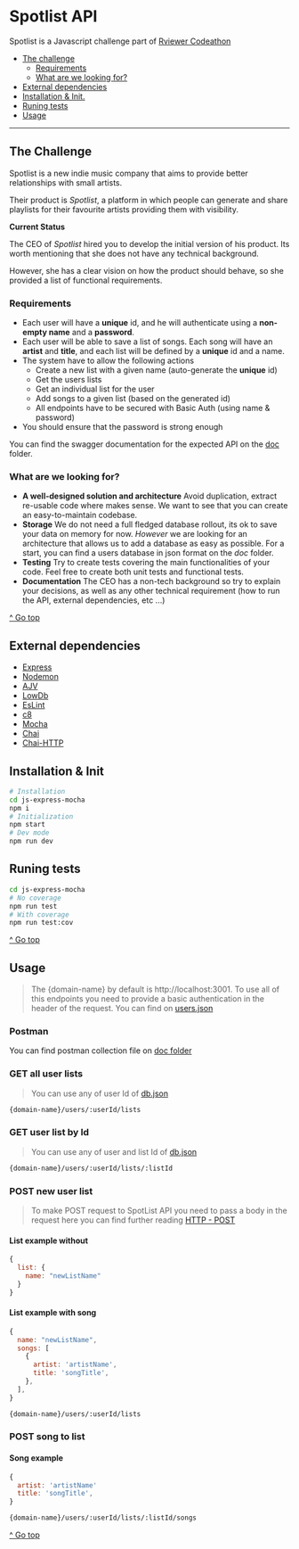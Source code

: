 # Spotlist API

Spotlist is a Javascript challenge part of [Rviewer Codeathon](https://go.rviewer.io/codeathon/)

 - [The challenge](#the-challenge)
   - [Requirements](#requirements)
   - [What are we looking for?](#what-are-we-looking-for)
 - [External dependencies](#external-dependencies)
 - [Installation & Init.](#installation)
 - [Runing tests](#runing-tests)
 - [Usage](#usage)
---
## The Challenge

Spotlist is a new indie music company that aims to provide better relationships with small artists.

Their product is _Spotlist_, a platform in which people can generate and share playlists for their favourite artists providing them with visibility.

**Current Status**

The CEO of _Spotlist_ hired you to develop the initial version of his product. Its worth mentioning that she does not have any technical background.

However, she has a clear vision on how the product should behave, so she provided a list of functional requirements.

### Requirements
* Each user will have a **unique** id, and he will authenticate using a **non-empty name** and a **password**.
* Each user will be able to save a list of songs. Each song will have an **artist** and **title**, and each list will be defined by a **unique** id and a name.
* The system have to allow the following actions
    * Create a new list with a given name (auto-generate the **unique** id)
    * Get the users lists
    * Get an individual list for the user
    * Add songs to a given list (based on the generated id)
    * All endpoints have to be secured with Basic Auth (using name & password) 
* You should ensure that the password is strong enough

You can find the swagger documentation for the expected API on the [doc](./doc/swagger.yaml) folder.
### What are we looking for?

* **A well-designed solution and architecture** Avoid duplication, extract re-usable code
where makes sense. We want to see that you can create an easy-to-maintain codebase.
* **Storage** We do not need a full fledged database rollout, its ok to save your data on memory for now. _However_ we are looking for an architecture that allows us to add a database as easy as possible. For a start, you can find a users database in json format on the _doc_ folder.
* **Testing** Try to create tests covering the main functionalities of your code. Feel free to create both unit tests and functional tests.
* **Documentation** The CEO has a non-tech background so try to explain your decisions, 
as well as any other technical requirement (how to run the API, external dependencies, etc ...)

[^ Go top](#spotlist-api)

## External dependencies
 - [Express](https://expressjs.com/)
 - [Nodemon](https://nodemon.io/)
 - [AJV](https://ajv.js.org/)
 - [LowDb](https://github.com/typicode/lowdb)
 - [EsLint](https://eslint.org/)
 - [c8](https://github.com/bcoe/c8)
 - [Mocha](https://mochajs.org/)
 - [Chai](https://www.chaijs.com/)
 - [Chai-HTTP](https://www.chaijs.com/plugins/chai-http/)
## Installation & Init
~~~bash
# Installation
cd js-express-mocha
npm i
# Initialization
npm start
# Dev mode
npm run dev
~~~
## Runing tests
~~~bash
cd js-express-mocha
# No coverage
npm run test
# With coverage
npm run test:cov
~~~
[^ Go top](#spotlist-api)
## Usage

> The {domain-name} by default is http://localhost:3001. To use all of this endpoints you need to provide a basic authentication in the header of the request. You can find on [users.json](data/users.json)

### Postman
You can find postman collection file on [doc folder](./doc/spotlist.postman_collection.json)

### GET all user lists
> You can use any of user Id of [db.json](../rviewer-spotlist-api/js-express-mocha/database/db.json)
```bash
{domain-name}/users/:userId/lists
```

### GET user list by Id
> You can use any of user and list Id of [db.json](../rviewer-spotlist-api/js-express-mocha/database/db.json)
```bash
{domain-name}/users/:userId/lists/:listId
```

### POST new user list
> To make POST request to SpotList API you need to pass a body in the request here you can find further reading [HTTP - POST](https://developer.mozilla.org/en-US/docs/Web/HTTP/Methods/POST)
#### List example without
```javascript
{
  list: {
    name: "newListName"
  }
}
```
#### List example with song
```javascript
{
  name: "newListName",
  songs: [
    {
      artist: 'artistName',
      title: 'songTitle',
    },
  ],
}
```
``` bash
{domain-name}/users/:userId/lists
```
### POST song to list

#### Song example
```javascript
{
  artist: 'artistName'
  title: 'songTitle',
}
```

```bash
{domain-name}/users/:userId/lists/:listId/songs
```

[^ Go top](#spotlist-api)
